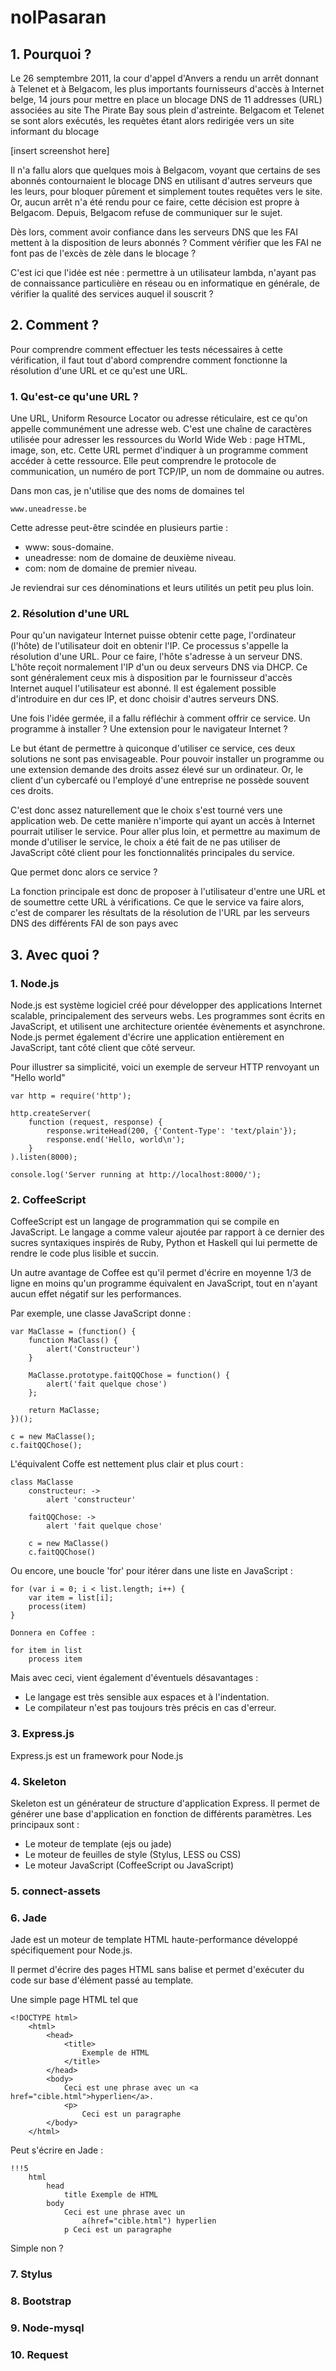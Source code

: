 # noIPasaran

## 1. Pourquoi ?

Le 26 semptembre 2011, la cour d'appel d'Anvers a rendu un arrêt donnant à Telenet et à Belgacom, les plus importants fournisseurs d'accès à Internet belge, 14 jours pour mettre en place un blocage DNS de 11 addresses (URL) associées au site The Pirate Bay sous plein d'astreinte. 
Belgacom et Telenet se sont alors exécutés, les requètes étant alors redirigée vers un site informant du blocage

[insert screenshot here]

Il n'a fallu alors que quelques mois à Belgacom, voyant que certains de ses abonnés contournaient le blocage DNS en utilisant d'autres serveurs que les leurs, pour bloquer pûrement et simplement toutes requêtes vers le site. Or, aucun arrêt n'a été rendu pour ce faire, cette décision est propre à Belgacom. Depuis, Belgacom refuse de communiquer sur le sujet.

Dès lors, comment avoir confiance dans les serveurs DNS que les FAI mettent à la disposition de leurs abonnés ? Comment vérifier que les FAI ne font pas de l'excès de zèle dans le blocage ?

C'est ici que l'idée est née : permettre à un utilisateur lambda, n'ayant pas de connaissance particulière en réseau ou en informatique en générale, de vérifier la qualité des services auquel il souscrit ?

## 2. Comment ?

Pour comprendre comment effectuer les tests nécessaires à cette vérification, il faut tout d'abord comprendre comment fonctionne la résolution d'une URL et ce qu'est une URL.

### 1. Qu'est-ce qu'une URL ?

Une URL, Uniform Resource Locator ou adresse réticulaire, est ce qu'on appelle communément une adresse web. C'est une chaîne de caractères utilisée pour adresser les ressources du World Wide Web : page HTML, image, son, etc. Cette URL permet d'indiquer à un programme comment accéder à cette ressource. Elle peut comprendre le protocole de communication, un numéro de port TCP/IP, un nom de dommaine ou autres.

Dans mon cas, je n'utilise que des noms de domaines tel

	www.uneadresse.be

Cette adresse peut-être scindée en plusieurs partie :

+ www: sous-domaine.
+ uneadresse: nom de domaine de deuxième niveau.
+ com: nom de domaine de premier niveau.

Je reviendrai sur ces dénominations et leurs utilités un petit peu plus loin.

### 2. Résolution d'une URL

Pour qu'un navigateur Internet puisse obtenir cette page, l'ordinateur (l'hôte) de l'utilisateur doit en obtenir l'IP. Ce processus s'appelle la résolution d'une URL.
Pour ce faire, l'hôte s'adresse à un serveur DNS. L'hôte reçoit normalement l'IP d'un ou deux serveurs DNS via DHCP. Ce sont généralement ceux mis à disposition par le fournisseur d'accès Internet auquel l'utilisateur est abonné. Il est également possible d'introduire en dur ces IP, et donc choisir d'autres serveurs DNS.





Une fois l'idée germée, il a fallu réfléchir à comment offrir ce service. Un programme à installer ? Une extension pour le navigateur Internet ?

Le but étant de permettre à quiconque d'utiliser ce service, ces deux solutions ne sont pas envisageable. Pour pouvoir installer un programme ou une extension demande des droits assez élevé sur un ordinateur. Or, le client d'un cybercafé ou l'employé d'une entreprise ne possède souvent ces droits.

C'est donc assez naturellement que le choix s'est tourné vers une application web. De cette manière n'importe qui ayant un accès à Internet pourrait utiliser le service.
Pour aller plus loin, et permettre au maximum de monde d'utiliser le service, le choix a été fait de ne pas utiliser de JavaScript côté client pour les fonctionnalités principales du service.

Que permet donc alors ce service ?

La fonction principale est donc de proposer à l'utilisateur d'entre une URL et de soumettre cette URL à vérifications. Ce que le service va faire alors, c'est de comparer les résultats de la résolution de l'URL par les serveurs DNS des différents FAI de son pays avec 

## 3. Avec quoi ?

### 1. Node.js

Node.js est système logiciel créé pour développer des applications Internet scalable, principalement des serveurs webs. Les programmes sont écrits en JavaScript, et utilisent une architecture orientée évènements et asynchrone. Node.js permet également d'écrire une application entièrement en JavaScript, tant côté client que côté serveur.

Pour illustrer sa simplicité, voici un exemple de serveur HTTP renvoyant un "Hello world"

	var http = require('http');
 
	http.createServer(
		function (request, response) {
			response.writeHead(200, {'Content-Type': 'text/plain'});
			response.end('Hello, world\n');
	 	}
	).listen(8000);
 
	console.log('Server running at http://localhost:8000/');

### 2. CoffeeScript

CoffeeScript est un langage de programmation qui se compile en JavaScript. Le langage a comme valeur ajoutée par rapport à ce dernier des sucres syntaxiques inspirés de Ruby, Python et Haskell qui lui permette de rendre le code plus lisible et succin.

Un autre avantage de Coffee est qu'il permet d'écrire en moyenne 1/3 de ligne en moins qu'un programme équivalent en JavaScript, tout en n'ayant aucun effet négatif sur les performances.

Par exemple, une classe JavaScript donne :

	var MaClasse = (function() {
		function MaClass() {
			alert('Constructeur')
		}

		MaClasse.prototype.faitQQChose = function() {
			alert('fait quelque chose')
		};

		return MaClasse;
	})();

	c = new MaClasse();
	c.faitQQChose();

L'équivalent Coffe est nettement plus clair et plus court :

	class MaClasse
		constructeur: ->
			alert 'constructeur'

		faitQQChose: ->
			alert 'fait quelque chose'

		c = new MaClasse()
		c.faitQQChose()

Ou encore, une boucle 'for' pour itérer dans une liste en JavaScript :

	for (var i = 0; i < list.length; i++) {
		var item = list[i];
		process(item)
	}

	Donnera en Coffee : 

	for item in list
		process item

Mais avec ceci, vient également d'éventuels désavantages : 

+ Le langage est très sensible aux espaces et à l'indentation.
+ Le compilateur n'est pas toujours très précis en cas d'erreur.

### 3. Express.js

Express.js est un framework pour Node.js


### 4. Skeleton

Skeleton est un générateur de structure d'application Express. Il permet de générer une base d'application en fonction de différents paramètres. 
Les principaux sont : 

+ Le moteur de template (ejs ou jade)
+ Le moteur de feuilles de style (Stylus, LESS ou CSS)
+ Le moteur JavaScript (CoffeeScript ou JavaScript)

### 5. connect-assets
### 6. Jade

Jade est un moteur de template HTML haute-performance développé spécifiquement pour Node.js.

Il permet d'écrire des pages HTML sans balise et permet d'exécuter du code sur base d'élément passé au template.

Une simple page HTML tel que
		
	<!DOCTYPE html>
		<html>
			<head>
				<title>
					Exemple de HTML
				</title>
			</head>
			<body>
				Ceci est une phrase avec un <a href="cible.html">hyperlien</a>.
				<p>
					Ceci est un paragraphe
			</body>
		</html>

Peut s'écrire en Jade :

	!!!5
		html
			head
				title Exemple de HTML
			body
				Ceci est une phrase avec un
					a(href="cible.html") hyperlien
				p Ceci est un paragraphe

Simple non ?

###	7. Stylus
###	8. Bootstrap
###	9. Node-mysql
###	10. Request 
